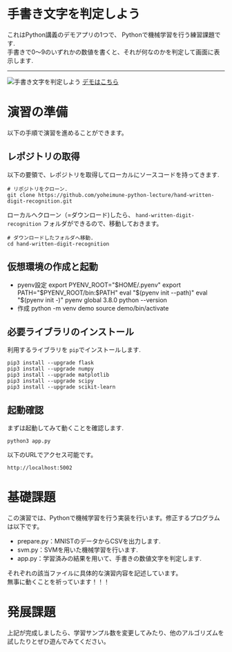 # 手書き文字を判定しよう
これはPython講義のデモアプリの1つで、 Pythonで機械学習を行う練習課題です.  
手書きで0〜9のいずれかの数値を書くと、それが何なのかを判定して画面に表示します.
***
![手書き文字を判定しよう](https://raw.githubusercontent.com/yoheimune-python-lecture/hand-written-digit-recognition/image/resources/screenshot.png)
[デモはこちら](http://demo-digit-recognition.paint-ink.com/)  

# 演習の準備
以下の手順で演習を進めることができます。
## レポジトリの取得
以下の要領で、レポジトリを取得してローカルにソースコードを持ってきます.
```
# リポジトリをクローン.
git clone https://github.com/yoheimune-python-lecture/hand-written-digit-recognition.git
```
ローカルへクローン（=ダウンロード)したら、 `hand-written-digit-recognition` フォルダができるので、移動しておきます。
```
# ダウンロードしたフォルダへ移動.
cd hand-written-digit-recognition
```
## 仮想環境の作成と起動 
- pyenv設定
export PYENV_ROOT="$HOME/.pyenv"
export PATH="$PYENV_ROOT/bin:$PATH"
eval "$(pyenv init --path)"
eval "$(pyenv init -)"
pyenv global 3.8.0
python --version
- 作成
python -m venv demo
source demo/bin/activate
## 必要ライブラリのインストール
利用するライブラリを `pip`でインストールします.
```
pip3 install --upgrade flask
pip3 install --upgrade numpy
pip3 install --upgrade matplotlib
pip3 install --upgrade scipy
pip3 install --upgrade scikit-learn
```
## 起動確認
まずは起動してみて動くことを確認します.
```
python3 app.py
```
以下のURLでアクセス可能です。
```
http://localhost:5002
```

# 基礎課題
この演習では、Pythonで機械学習を行う実装を行います。修正するプログラムは以下です。  
- prepare.py：MNISTのデータからCSVを出力します.  
- svm.py：SVMを用いた機械学習を行います.  
- app.py：学習済みの結果を用いて、手書きの数値文字を判定します.  

それぞれの該当ファイルに具体的な演習内容を記述しています。  
無事に動くことを祈っています！！！  

# 発展課題
上記が完成しましたら、学習サンプル数を変更してみたり、他のアルゴリズムを試したりとぜひ遊んでみてください。


